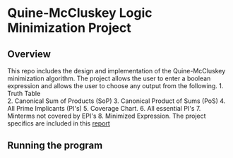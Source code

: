 # Quine-McCluskey Logic Minimization Project

## Overview 
This repo includes the design and implementation of the Quine-McCluskey minimization algorithm. The project allows the user to enter a boolean expression and allows the user to choose any output from the following. 1. Truth Table <br> 2. Canonical Sum of Products (SoP) 3. Canonical Product of Sums (PoS) 4. All Prime Implicants (PI's) 5. Coverage Chart. 6. All essential PI's 7. Minterms not covered by EPI's 8. Minimized Expression. The project specifics are included in this [report](https://github.com/MohamedRagabAbbas/Digital-Design-Project-Final-Version-1/blob/main/Digital%20Design%20Project%201.pdf)

## Running the program



